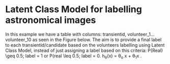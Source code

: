 # Latent Class Model for labelling astronomical images

In this example we have a table with columns: transientid, volunteer_1... volunteer_10 as seen in the Figure below. The aim is to provide a final label to each transientid/candidate based on the volunteers labelling using Latent Class Model, instead of just assigning a label based on this criteria:
P(Real) \geq 0.5; label = 1 or P(real \leq 0.5; label = 0.
    h<sub>&theta;</sub>(x) = &theta;<sub>o</sub> x + &theta;<sub>1</sub>x
.
